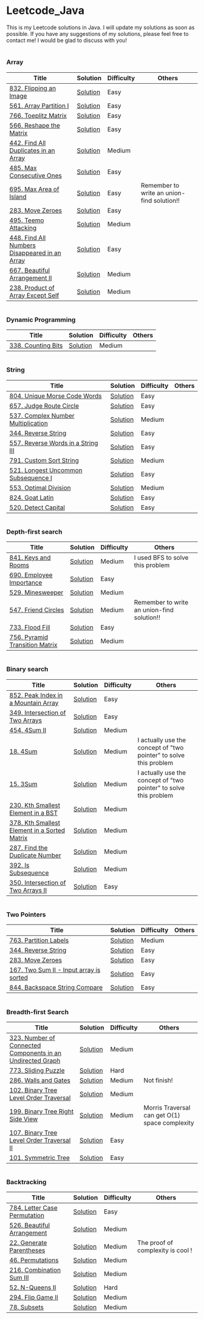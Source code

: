 # Leetcode_Java
This is my Leetcode solutions in Java. I will update my solutions as soon as possible. If you have any suggestions of my solutions, please feel free to contact me! I would be glad to discuss with you!


# <h3> Array
Title | Solution | Difficulty | Others
------|----------|------------|-------
[832. Flipping an Image](https://leetcode.com/problems/flipping-an-image/description/)| [Solution](Solution832.java)| Easy |
[561. Array Partition I](https://leetcode.com/problems/array-partition-i/description/)| [Solution](Solution561.java)| Easy |
[766. Toeplitz Matrix](https://leetcode.com/problems/toeplitz-matrix/description/)| [Solution](Solution766.java)| Easy |
[566. Reshape the Matrix](https://leetcode.com/problems/reshape-the-matrix/description/)| [Solution](Solution566.java)| Easy |
[442. Find All Duplicates in an Array](https://leetcode.com/problems/find-all-duplicates-in-an-array/description/)| [Solution](Solution442.java)| Medium |
[485. Max Consecutive Ones](https://leetcode.com/problems/max-consecutive-ones/description/)| [Solution](Solution485.java)| Easy |
[695. Max Area of Island](https://leetcode.com/problems/max-area-of-island/description/)| [Solution](Solution695.java)| Easy | Remember to write an union-find solution!! 
[283. Move Zeroes](https://leetcode.com/problems/move-zeroes/description/) | [Solution](Solution283.java) | Easy |
[495. Teemo Attacking](https://leetcode.com/problems/teemo-attacking/description/) | [Solution](Solution495.java) | Medium |
[448. Find All Numbers Disappeared in an Array](https://leetcode.com/problems/find-all-numbers-disappeared-in-an-array/description/) | [Solution](Solution448.java) | Easy |
[667. Beautiful Arrangement II](https://leetcode.com/problems/beautiful-arrangement-ii/description/) | [Solution](Solution667.java) | Medium |
[238. Product of Array Except Self](https://leetcode.com/problems/product-of-array-except-self/description/) | [Solution](Solution238.java) | Medium |


# <h3> Dynamic Programming
Title | Solution | Difficulty | Others
------|----------|------------|-------
[338. Counting Bits](https://leetcode.com/problems/product-of-array-except-self/description/) | [Solution](Solution338.java) | Medium |


# <h3> String
Title | Solution | Difficulty | Others
------|----------|------------|-------
[804. Unique Morse Code Words](https://leetcode.com/problems/unique-morse-code-words/description/) | [Solution](Solution804.java) | Easy |
[657. Judge Route Circle](https://leetcode.com/problems/judge-route-circle/description/) | [Solution](Solution657.java) | Easy |
[537. Complex Number Multiplication](https://leetcode.com/problems/complex-number-multiplication/description/) | [Solution](Solution537.java) | Medium |
[344. Reverse String](https://leetcode.com/problems/reverse-string/description/) | [Solution](Solution344.java) | Easy | 
[557. Reverse Words in a String III](https://leetcode.com/problems/reverse-words-in-a-string-iii/description/) | [Solution](Solution557.java) | Easy |
[791. Custom Sort String](https://leetcode.com/problems/custom-sort-string/description/) | [Solution](Solution791.java) | Medium |
[521. Longest Uncommon Subsequence I ](https://leetcode.com/problems/longest-uncommon-subsequence-i/description/) | [Solution](Solution521.java) | Easy |
[553. Optimal Division](https://leetcode.com/problems/optimal-division/description/) | [Solution](Solution553.java) | Medium |
[824. Goat Latin](https://leetcode.com/problems/goat-latin/description/) | [Solution](Solution824.java) | Easy |
[520. Detect Capital](https://leetcode.com/problems/detect-capital/description/) | [Solution](Solution520.java) | Easy |


# <h3> Depth-first search
Title | Solution | Difficulty | Others
------|----------|------------|-------
[841. Keys and Rooms](https://leetcode.com/problems/keys-and-rooms/description/)| [Solution](Solution841.java)| Medium | I used BFS to solve this problem
[690. Employee Importance](https://leetcode.com/problems/employee-importance/description/)| [Solution](Solution690.java)| Easy | 
[529. Minesweeper](https://leetcode.com/problems/minesweeper/description/)| [Solution](Solution529.java)| Medium | 
[547. Friend Circles](https://leetcode.com/problems/friend-circles/description/)| [Solution](Solution547.java)| Medium | Remember to write an union-find solution!! 
[733. Flood Fill](https://leetcode.com/problems/flood-fill/description/)| [Solution](Solution733.java)| Easy | 
[756. Pyramid Transition Matrix](https://leetcode.com/problems/pyramid-transition-matrix/description/)| [Solution](Solution756.java)| Medium | 


# <h3> Binary search
Title | Solution | Difficulty | Others
------|----------|------------|-------
[852. Peak Index in a Mountain Array](https://leetcode.com/problems/peak-index-in-a-mountain-array/description/)| [Solution](https://github.com/paulhong01/Leetcode_Java/blob/master/Solution852.java)| Easy| 
[349. Intersection of Two Arrays](https://leetcode.com/problems/intersection-of-two-arrays/description/)|[Solution](https://github.com/paulhong01/Leetcode_Java/blob/master/Solution349.java) | Easy | 
[454. 4Sum II](https://leetcode.com/problems/4sum-ii/description/)| [Solution]( https://github.com/paulhong01/Leetcode_Java/blob/master/Solution454.java) | Medium | 
[18. 4Sum](https://leetcode.com/problems/4sum/description/)| [Solution](https://github.com/paulhong01/Leetcode_Java/blob/master/Solution18.java)| Medium | I actually use the concept of "two pointer" to solve this problem
[15. 3Sum](https://leetcode.com/problems/3sum/description/) | [Solution](https://github.com/paulhong01/Leetcode_Java/blob/master/Solution15.java)| Medium | I actually use the concept of "two pointer" to solve this problem
[230. Kth Smallest Element in a BST](https://leetcode.com/problems/kth-smallest-element-in-a-bst/description/)|[Solution](https://github.com/paulhong01/Leetcode_Java/blob/master/Solution230.java) | Medium |
[378. Kth Smallest Element in a Sorted Matrix ](https://leetcode.com/problems/kth-smallest-element-in-a-sorted-matrix/description/) | [Solution](Solution378.java) | Medium |
[287. Find the Duplicate Number](https://leetcode.com/problems/find-the-duplicate-number/description/) | [Solution](Solution287.java) | Medium |
[392. Is Subsequence](https://leetcode.com/problems/is-subsequence/description/) | [Solution](Solution392.java) | Medium |
[350. Intersection of Two Arrays II](https://leetcode.com/problems/intersection-of-two-arrays-ii/description/) | [Solution](Solution350.java) | Easy |


# <h3> Two Pointers
Title | Solution | Difficulty | Others
------|----------|------------|-------
[763. Partition Labels](https://leetcode.com/problems/partition-labels/description/) | [Solution](Solution763.java) | Medium |
[344. Reverse String](https://leetcode.com/problems/reverse-string/description/) | [Solution](Solution344.java) | Easy |
[283. Move Zeroes](https://leetcode.com/problems/move-zeroes/description/) | [Solution](Solution283.java) | Easy |
[167. Two Sum II - Input array is sorted](https://leetcode.com/problems/two-sum-ii-input-array-is-sorted/description/) | [Solution](Solution167.java) | Easy |
[844. Backspace String Compare](https://leetcode.com/problems/backspace-string-compare/description/) | [Solution](Solution844.java) | Easy |


# <h3> Breadth-first Search
Title | Solution | Difficulty | Others
------|----------|------------|-------
[323. Number of Connected Components in an Undirected Graph](https://leetcode.com/problems/number-of-connected-components-in-an-undirected-graph/description/) | [Solution](Solution323.java) | Medium |
[773. Sliding Puzzle](https://leetcode.com/problems/sliding-puzzle/description/) | [Solution](Solution773.java) | Hard |
[286. Walls and Gates](https://leetcode.com/problems/walls-and-gates/description/) | [Solution](Solution286.java) | Medium | Not finish!
[102. Binary Tree Level Order Traversal](https://leetcode.com/problems/binary-tree-level-order-traversal/description/) | [Solution](Solution102.java) | Medium |
[199. Binary Tree Right Side View](https://leetcode.com/problems/binary-tree-right-side-view/description/) | [Solution](Solution199.java) | Medium | Morris Traversal can get O(1) space complexity
[107. Binary Tree Level Order Traversal II](https://leetcode.com/problems/binary-tree-level-order-traversal-ii/description/) | [Solution](Solution107.java) | Easy | 
[101. Symmetric Tree](https://leetcode.com/problems/symmetric-tree/description/) | [Solution](Solution101.java) | Easy |
 

 # <h3> Backtracking
Title | Solution | Difficulty | Others
------|----------|------------|-------
[784. Letter Case Permutation](https://leetcode.com/problems/letter-case-permutation/description/) | [Solution](Solution784.java) | Easy |
[526. Beautiful Arrangement](https://leetcode.com/problems/beautiful-arrangement/description/) | [Solution](Solution526.java) | Medium |
[22. Generate Parentheses](https://leetcode.com/problems/generate-parentheses/description/) | [Solution](Solution22.java) | Medium | The proof of complexity is cool !
[46. Permutations](https://leetcode.com/problems/permutations/description/) | [Solution](Solution46.java) | Medium |
[216. Combination Sum III](https://leetcode.com/problems/combination-sum-iii/description/) | [Solution](Solution216.java) | Medium | 
[52. N-Queens II](https://leetcode.com/problems/n-queens-ii/description/) | [Solution](Solution52.java) | Hard | 
[294. Flip Game II](https://leetcode.com/problems/flip-game-ii/description/) | [Solution](Solution294.java) | Medium | 
[78. Subsets](https://leetcode.com/problems/subsets/description/) | [Solution](Solution78.java) | Medium | 